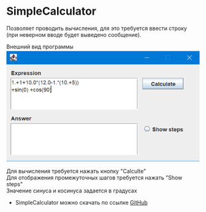 # SimpleCalculator

Позволяет проводить вычисления, для это требуется ввести строку (при неверном вводе будет выведено сообщение).

Внешний вид программы <br>
![view](https://github.com/volkovartiam/SimpleCalculator/blob/master/src/view/view.PNG?raw=true) <br>

Для вычисления требуется нажать кнопку "Calculte" <br>
Для отображения промежуточных шагов требуется нажать "Show steps" <br>
Значение синуса и косинуса задается в градусах <br>

- SimpleCalculator можно скачать по ссылке [GitHub](https://github.com/volkovartiam/SimpleCalculator/blob/master/target/SimpleCalculator-1.0.1.jar) <br>